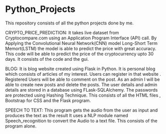 # Python_Projects
This repository consists of all the python projects done by me.

CRYPTO_PRICE_PREDICTION:
  It takes live dataset from Cryptocompare.com using an Application Program Interface (API) call. 
  By Applying the Convolutional Neural Network(CNN) model Long-Short Term Memort(LSTM) the model is able to predict the price with great accuracy.
  This code will be able to predict the price of the cryptocurrency upto 30 days.
  It consists of the code and the gui.

BLOG:
  It is blog website created using Flask in Python.
  It is personal blog which consists of articles of my interest. Users can register in that website .
  Registered Users will be able to comment on the post.
  As an admin I will be able to create new posts and delete the posts.
  The user details and admin details are stored in a database using FLask-SQLAlchemy.
  The passwords are protected using Hashing Technique.
  This consists of all the HTML files , Bootstrap for CSS and the Flask program.

SPEECH TO TEXT:
  This program gets the audio from the user as input and produces the text as the result
  It uses a NLP module named Speech_recognition to convert the Audio to a text file.
  This consists of the program alone.    
